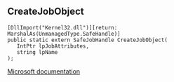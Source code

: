 ## CreateJobObject

```
[DllImport("Kernel32.dll")][return: MarshalAs(UnmanagedType.SafeHandle)]
public static extern SafeJobHandle CreateJobObject(
   IntPtr lpJobAttributes,
   string lpName
);
```

[Microsoft documentation](https://docs.microsoft.com/en-us/windows/win32/api/jobapi2/nf-jobapi2-createjobobjectw)
